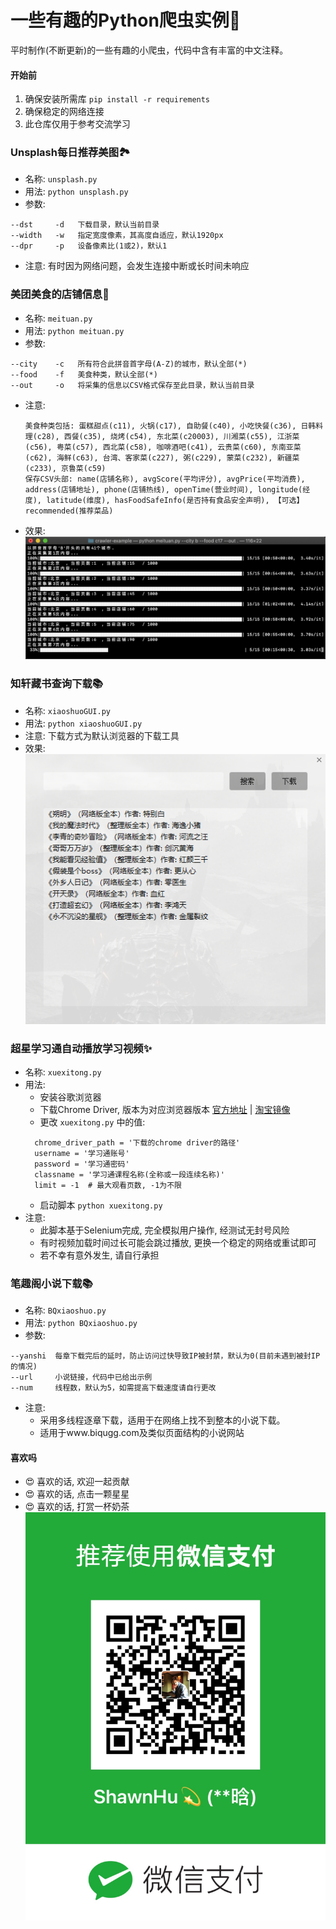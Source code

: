 # 一些有趣的Python爬虫实例🐛
平时制作(不断更新)的一些有趣的小爬虫，代码中含有丰富的中文注释。

#### 开始前
1. 确保安装所需库 `pip install -r requirements`
2. 确保稳定的网络连接
3. 此仓库仅用于参考交流学习

### Unsplash每日推荐美图🏞
- 名称: `unsplash.py`
- 用法: `python unsplash.py`
- 参数: 
```
--dst     -d   下载目录，默认当前目录
--width   -w   指定宽度像素，其高度自适应，默认1920px
--dpr     -p   设备像素比(1或2)，默认1
```
- 注意: 有时因为网络问题，会发生连接中断或长时间未响应

### 美团美食的店铺信息🍱
- 名称: `meituan.py`
- 用法: `python meituan.py`
- 参数:
```
--city    -c   所有符合此拼音首字母(A-Z)的城市，默认全部(*)
--food    -f   美食种类，默认全部(*)
--out     -o   将采集的信息以CSV格式保存至此目录，默认当前目录
```
- 注意:
  ```
  美食种类包括: 蛋糕甜点(c11), 火锅(c17), 自助餐(c40), 小吃快餐(c36), 日韩料理(c28), 西餐(c35), 烧烤(c54), 东北菜(c20003), 川湘菜(c55), 江浙菜(c56), 粤菜(c57), 西北菜(c58), 咖啡酒吧(c41), 云贵菜(c60), 东南亚菜(c62), 海鲜(c63), 台湾、客家菜(c227), 粥(c229), 蒙菜(c232), 新疆菜(c233), 京鲁菜(c59)
  保存CSV头部: name(店铺名称), avgScore(平均评分), avgPrice(平均消费), address(店铺地址), phone(店铺热线), openTime(营业时间), longitude(经度), latitude(维度), hasFoodSafeInfo(是否持有食品安全声明), 【可选】recommended(推荐菜品)
  ```
- 效果:
![meituan](./img/meituan.png)

### 知轩藏书查询下载📚
- 名称: `xiaoshuoGUI.py`
- 用法: `python xiaoshuoGUI.py`
- 注意: 下载方式为默认浏览器的下载工具
- 效果:
![xiaoshuo](./img/xiaoshuo.png)

### 超星学习通自动播放学习视频✨
- 名称: `xuexitong.py`
- 用法:
  - 安装谷歌浏览器
  - 下载Chrome Driver, 版本为对应浏览器版本 [官方地址](http://chromedriver.storage.googleapis.com/index.html) | [淘宝镜像](http://npm.taobao.org/mirrors/chromedriver/)
  - 更改 `xuexitong.py` 中的值:
  ```
    chrome_driver_path = '下载的chrome driver的路径'
    username = '学习通账号'
    password = '学习通密码'
    classname = '学习通课程名称(全称或一段连续名称)'
    limit = -1  # 最大观看页数, -1为不限
  ```
  - 启动脚本 `python xuexitong.py`
- 注意:
  - 此脚本基于Selenium完成, 完全模拟用户操作, 经测试无封号风险
  - 有时视频加载时间过长可能会跳过播放, 更换一个稳定的网络或重试即可
  - 若不幸有意外发生, 请自行承担

### 笔趣阁小说下载📚
- 名称: `BQxiaoshuo.py`
- 用法: `python BQxiaoshuo.py`
- 参数:
```
--yanshi  每章下载完后的延时，防止访问过快导致IP被封禁，默认为0(目前未遇到被封IP的情况)
--url     小说链接，代码中已给出示例
--num     线程数，默认为5，如需提高下载速度请自行更改
```
- 注意: 
  - 采用多线程逐章下载，适用于在网络上找不到整本的小说下载。
  - 适用于www.biqugg.com及类似页面结构的小说网站

#### 喜欢吗
- 😍 喜欢的话, 欢迎一起贡献
- 😍 喜欢的话, 点击一颗星星
- 😍 喜欢的话, 打赏一杯奶茶
![weixinzhifu](./img/vxqr.jpg)
